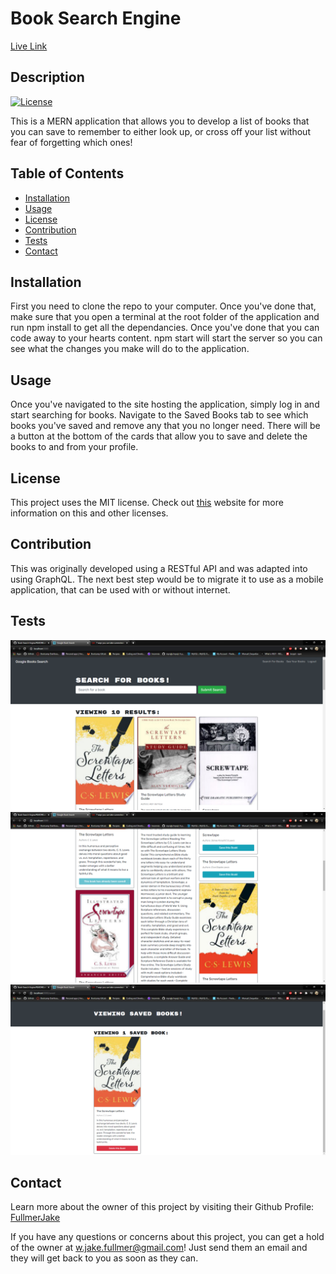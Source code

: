  # Book Search Engine

<a href="https://desolate-spire-68234.herokuapp.com"> Live Link </a>

  ## Description
  [![License](https://img.shields.io/badge/License-MIT-<Green>.svg)](https://shields.io/)

  This is a MERN application that allows you to develop a list of books that you can save to remember to either look up, or cross off your list without fear of forgetting which ones!

  ## Table of Contents
  * [Installation](#installation)
  * [Usage](#usage)
  * [License](#license)
  * [Contribution](#contribution)
  * [Tests](#tests)
  * [Contact](#contact)

  ## Installation
  First you need to clone the repo to your computer. Once you've done that, make sure that you open a terminal at the root folder of the application and run npm install to get all the dependancies. Once you've done that you can code away to your hearts content. npm start will start the server so you can see what the changes you make will do to the application. 

  ## Usage
  Once you've navigated to the site hosting the application, simply log in and start searching for books. Navigate to the Saved Books tab to see which books you've saved and remove any that you no longer need. There will be a button at the bottom of the cards that allow you to save and delete the books to and from your profile. 

  ## License
  This project uses the MIT license. Check out <a href="https://choosealicense.com">this</a> website for more information on this and other licenses. 

  ## Contribution
  This was originally developed using a RESTful API and was adapted into using GraphQL. The next best step would be to migrate it to use as a mobile application, that can be used with or without internet. 

  ## Tests
  ![Demo1](screenshot1.png)
  ![Demo2](screenshot2.png)
  ![Demo3](screenshot3.png)

  
  ## Contact
  Learn more about the owner of this project by visiting their Github Profile: <a href=https://github.com/FullmerJake>FullmerJake</a>

  If you have any questions or concerns about this project, you can get a hold of the owner at w.jake.fullmer@gmail.com! Just send them an email and they will get back to you as soon as they can. 
